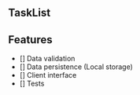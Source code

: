 ## TaskList

## Features
- [] Data validation
- [] Data persistence (Local storage)
- [] Client interface
- [] Tests